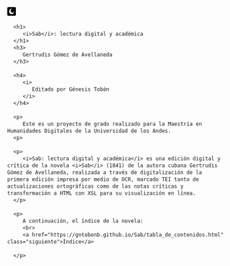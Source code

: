 
   <head>
      <link rel="stylesheet" href="css/index.css"/>
      <title>Sab</title>
   </head>
   <body>
      <a href="https://gntobonb.github.io/Sab/b-index.html"><img src="css/img/modo-oscuro.png"/></a>




      <h1>
         <i>Sab</i>: lectura digital y académica
      </h1>
      <h3>
         Gertrudis Gómez de Avellaneda
      </h3>

      <h4>
         <i>
            Editado por Génesis Tobón
         </i>
      </h4>

      <p>
         Este es un proyecto de grado realizado para la Maestría en Humanidades Digitales de la Universidad de los Andes.
      <p>

      <p>
         <i>Sab: lectura digital y académica</i> es una edición digital y crítica de la novela <i>Sab</i> (1841) de la autora cubana Gertrudis Gómez de Avellaneda, realizada a través de digitalización de la primera edición impresa por medio de OCR, marcado TEI tanto de actualizaciones ortográficas como de las notas críticas y transformación a HTML con XSL para su visualización en línea.
      </p>

      <p>
         A continuación, el índice de la novela:
         <br>
         <a href="https://gntobonb.github.io/Sab/tabla_de_contenidos.html" class="siguiente">Índice</a>

      </p>
